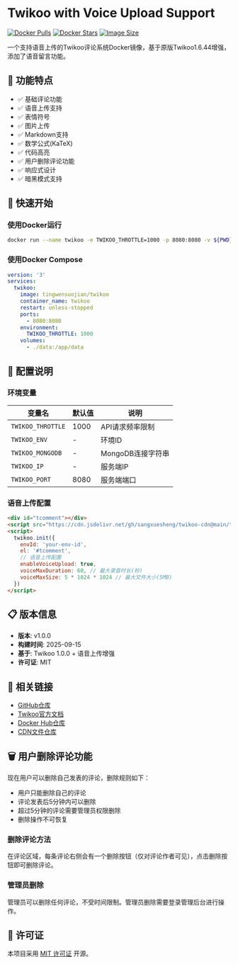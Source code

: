 # Twikoo with Voice Upload Support

[![Docker Pulls](https://img.shields.io/docker/pulls/tingwensuojian/twikoo.svg)](https://hub.docker.com/r/tingwensuojian/twikoo)
[![Docker Stars](https://img.shields.io/docker/stars/tingwensuojian/twikoo.svg)](https://hub.docker.com/r/tingwensuojian/twikoo)
[![Image Size](https://img.shields.io/docker/image-size/tingwensuojian/twikoo.svg)](https://hub.docker.com/r/tingwensuojian/twikoo)

一个支持语音上传的Twikoo评论系统Docker镜像，基于原版Twikoo1.6.44增强，添加了语音留言功能。

## 🌟 功能特点

- ✅ 基础评论功能
- ✅ 语音上传支持
- ✅ 表情符号
- ✅ 图片上传
- ✅ Markdown支持
- ✅ 数学公式(KaTeX)
- ✅ 代码高亮
- ✅ 用户删除评论功能
- ✅ 响应式设计
- ✅ 暗黑模式支持

## 🚀 快速开始

### 使用Docker运行

```bash
docker run --name twikoo -e TWIKOO_THROTTLE=1000 -p 8080:8080 -v ${PWD}/data:/app/data -d tingwensuojian/twikoo
```

### 使用Docker Compose

```yaml
version: '3'
services:
  twikoo:
    image: tingwensuojian/twikoo
    container_name: twikoo
    restart: unless-stopped
    ports:
      - 8080:8080
    environment:
      TWIKOO_THROTTLE: 1000
    volumes:
      - ./data:/app/data
```

## 📝 配置说明

### 环境变量

| 变量名 | 默认值 | 说明 |
|--------|--------|------|
| `TWIKOO_THROTTLE` | 1000 | API请求频率限制 |
| `TWIKOO_ENV` | - | 环境ID |
| `TWIKOO_MONGODB` | - | MongoDB连接字符串 |
| `TWIKOO_IP` | - | 服务端IP |
| `TWIKOO_PORT` | 8080 | 服务端端口 |

### 语音上传配置

```html
<div id="tcomment"></div>
<script src="https://cdn.jsdelivr.net/gh/sangxuesheng/twikoo-cdn@main/twikoo.all.min.js"></script>
<script>
  twikoo.init({
    envId: 'your-env-id',
    el: '#tcomment',
    // 语音上传配置
    enableVoiceUpload: true,
    voiceMaxDuration: 60, // 最大录音时长(秒)
    voiceMaxSize: 5 * 1024 * 1024 // 最大文件大小(5MB)
  })
</script>
```

## 📋 版本信息

- **版本**: v1.0.0
- **构建时间**: 2025-09-15
- **基于**: Twikoo 1.0.0 + 语音上传增强
- **许可证**: MIT

## 🔗 相关链接

- [GitHub仓库](https://github.com/sangxuesheng/twikoo-cdn)
- [Twikoo官方文档](https://twikoo.js.org)
- [Docker Hub仓库](https://hub.docker.com/r/tingwensuojian/twikoo)
- [CDN文件仓库](https://github.com/sangxuesheng/twikoo-cdn)

## 🗑️ 用户删除评论功能

现在用户可以删除自己发表的评论，删除规则如下：
- 用户只能删除自己的评论
- 评论发表后5分钟内可以删除
- 超过5分钟的评论需要管理员权限删除
- 删除操作不可恢复

### 删除评论方法

在评论区域，每条评论右侧会有一个删除按钮（仅对评论作者可见），点击删除按钮即可删除评论。

### 管理员删除

管理员可以删除任何评论，不受时间限制。管理员删除需要登录管理后台进行操作。

## 📄 许可证

本项目采用 [MIT 许可证](LICENSE) 开源。